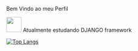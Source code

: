 Bem Vindo ao meu Perfil

<img src="https://cdn.jsdelivr.net/gh/devicons/devicon@latest/icons/django/django-plain.svg" width="40" height="40"/> Atualmente estudando DJANGO framework

[![Top Langs](https://github-readme-stats.vercel.app/api/top-langs/?username=nicollasprado&layout=pie)](https://github.com/nicollasprado/github-readme-stats)


